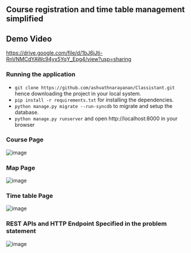 ## Course registration and time table management simplified

## Demo Video
https://drive.google.com/file/d/1bJ6jJti-RnVNMCdYAWc94yx5YqY_Epg4/view?usp=sharing


### Running the application
* ```git clone https://github.com/ashvathnarayanan/Classistant.git``` hence downloading the project in your local system.
* ```pip install -r requirements.txt``` for installing the dependencies.
* ```python manage.py migrate --run-syncdb``` to migrate and setup the database.
* ```python manage.py runserver``` and open http://localhost:8000 in your browser

### Course Page
![image](https://user-images.githubusercontent.com/63105310/131245325-70575410-4615-4c53-acf3-78572795cc97.png)

### Map Page
![image](https://user-images.githubusercontent.com/63105310/131245340-157b29b7-e26a-409b-8bb4-0996df1e3980.png)

### Time table Page
![image](https://user-images.githubusercontent.com/63105310/131245468-9c0bd4c5-af6f-4992-b051-d7178ef16df1.png)

### REST APIs and HTTP Endpoint Specified in the problem statement
![image](https://user-images.githubusercontent.com/63105310/131245200-cf666ff6-5941-4b23-bb16-ccd0af217e94.png)

